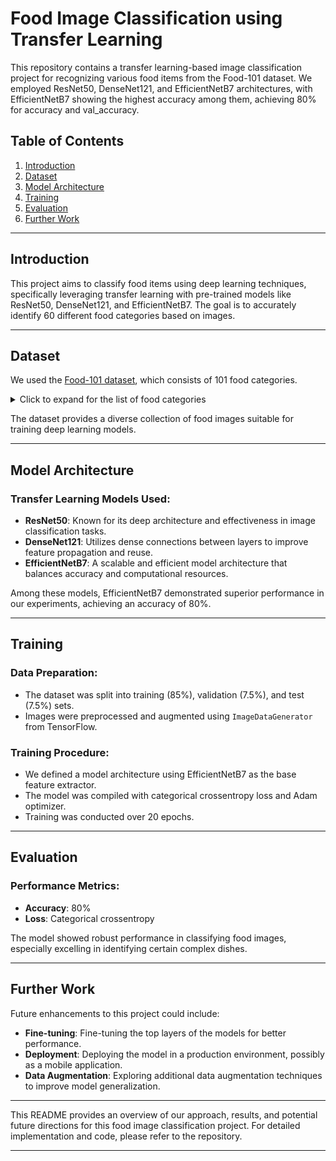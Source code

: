 # Food Image Classification using Transfer Learning

This repository contains a transfer learning-based image classification project for recognizing various food items from the Food-101 dataset. We employed ResNet50, DenseNet121, and EfficientNetB7 architectures, with EfficientNetB7 showing the highest accuracy among them, achieving 80% for accuracy and val_accuracy.

## Table of Contents

1. [Introduction](#introduction)
2. [Dataset](#dataset)
3. [Model Architecture](#model-architecture)
4. [Training](#training)
5. [Evaluation](#evaluation)
6. [Further Work](#further-work)

---

## Introduction

This project aims to classify food items using deep learning techniques, specifically leveraging transfer learning with pre-trained models like ResNet50, DenseNet121, and EfficientNetB7. The goal is to accurately identify 60 different food categories based on images.

---

## Dataset

We used the [Food-101 dataset](https://www.kaggle.com/datasets/dansbecker/food-101), which consists of 101 food categories. 
<details>
<summary>Click to expand for the list of food categories</summary>

- apple_pie
- baby_back_ribs
- baklava
- beignets
- bibimbap
- breakfast_burrito
- caesar_salad
- cannoli
- caprese_salad
- cheesecake
- cheese_plate
- chicken_curry
- chicken_wings
- chocolate_cake
- chocolate_mousse
- churros
- club_sandwich
- creme_brulee
- cup_cakes
- donuts
- dumplings
- falafel
- filet_mignon
- fish_and_chips
- french_fries
- french_toast
- fried_calamari
- fried_rice
- frozen_yogurt
- garlic_bread
- greek_salad
- grilled_cheese_sandwich
- grilled_salmon
- gyoza
- hamburger
- hot_dog
- ice_cream
- lasagna
- macaroni_and_cheese
- macarons
- miso_soup
- nachos
- omelette
- onion_rings
- pancakes
- pizza
- prime_rib
- ramen
- red_velvet_cake
- samosa
- sashimi
- spaghetti_bolognese
- spaghetti_carbonara
- steak
- strawberry_shortcake
- sushi
- tacos
- takoyaki
- tiramisu
- waffles

</details>


The dataset provides a diverse collection of food images suitable for training deep learning models.

---

## Model Architecture

### Transfer Learning Models Used:
- **ResNet50**: Known for its deep architecture and effectiveness in image classification tasks.
- **DenseNet121**: Utilizes dense connections between layers to improve feature propagation and reuse.
- **EfficientNetB7**: A scalable and efficient model architecture that balances accuracy and computational resources.

Among these models, EfficientNetB7 demonstrated superior performance in our experiments, achieving an accuracy of 80%.

---

## Training

### Data Preparation:
- The dataset was split into training (85%), validation (7.5%), and test (7.5%) sets.
- Images were preprocessed and augmented using `ImageDataGenerator` from TensorFlow.

### Training Procedure:
- We defined a model architecture using EfficientNetB7 as the base feature extractor.
- The model was compiled with categorical crossentropy loss and Adam optimizer.
- Training was conducted over 20 epochs.

---

## Evaluation

### Performance Metrics:
- **Accuracy**: 80%
- **Loss**: Categorical crossentropy

The model showed robust performance in classifying food images, especially excelling in identifying certain complex dishes.

---

## Further Work

Future enhancements to this project could include:
- **Fine-tuning**: Fine-tuning the top layers of the models for better performance.
- **Deployment**: Deploying the model in a production environment, possibly as a mobile application.
- **Data Augmentation**: Exploring additional data augmentation techniques to improve model generalization.

---

This README provides an overview of our approach, results, and potential future directions for this food image classification project. For detailed implementation and code, please refer to the repository.

---
